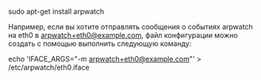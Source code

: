 sudo apt-get install arpwatch

Например, если вы хотите отправлять сообщения о событиях arpwatch на eth0 в
arpwatch+eth0@example.com, файл конфигурации можно создать с помощью
выполнить следующую команду:


echo 'IFACE_ARGS="-m arpwatch+eth0@example.com"' > /etc/arpwatch/eth0.iface
